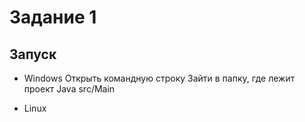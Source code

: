 # Задание 1

## Запуск
- Windows
Открыть командную строку
Зайти в папку, где лежит проект
Java src/Main

- Linux

